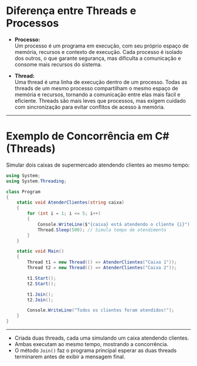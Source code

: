 # Diferença entre Threads e Processos

- **Processo:**  
  Um processo é um programa em execução, com seu próprio espaço de memória, recursos e contexto de execução. Cada processo é isolado dos outros, o que garante segurança, mas dificulta a comunicação e consome mais recursos do sistema.

- **Thread:**  
  Uma thread é uma linha de execução dentro de um processo. Todas as threads de um mesmo processo compartilham o mesmo espaço de memória e recursos, tornando a comunicação entre elas mais fácil e eficiente. Threads são mais leves que processos, mas exigem cuidado com sincronização para evitar conflitos de acesso à memória.

---

# Exemplo de Concorrência em C# (Threads)

Simular dois caixas de supermercado atendendo clientes ao mesmo tempo:

```csharp
using System;
using System.Threading;

class Program
{
    static void AtenderClientes(string caixa)
    {
        for (int i = 1; i <= 5; i++)
        {
            Console.WriteLine($"{caixa} está atendendo o cliente {i}");
            Thread.Sleep(500); // Simula tempo de atendimento
        }
    }

    static void Main()
    {
        Thread t1 = new Thread(() => AtenderClientes("Caixa 1"));
        Thread t2 = new Thread(() => AtenderClientes("Caixa 2"));

        t1.Start();
        t2.Start();

        t1.Join();
        t2.Join();

        Console.WriteLine("Todos os clientes foram atendidos!");
    }
}
```

---

- Criada duas threads, cada uma simulando um caixa atendendo clientes.
- Ambas executam ao mesmo tempo, mostrando a concorrência.
- O método `Join()` faz o programa principal esperar as duas threads terminarem antes de exibir a mensagem final.